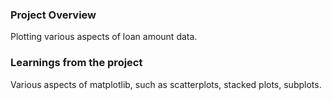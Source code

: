 ### Project Overview

 Plotting various aspects of loan amount data.


### Learnings from the project

 Various aspects of matplotlib, such as scatterplots, stacked plots, subplots.


